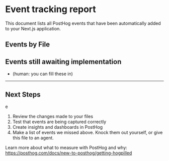 # Event tracking report

This document lists all PostHog events that have been automatically added to your Next.js application.

## Events by File

## Events still awaiting implementation

- (human: you can fill these in)

---

## Next Steps

e

1. Review the changes made to your files
2. Test that events are being captured correctly
3. Create insights and dashboards in PostHog
4. Make a list of events we missed above. Knock them out yourself, or give this file to an agent.

Learn more about what to measure with PostHog and why: https://posthog.com/docs/new-to-posthog/getting-hogpilled
